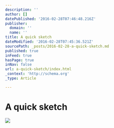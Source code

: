 ```yaml
---
description: ''
author: []
datePublished: '2016-02-28T07:46:48.216Z'
publisher:
  domain: ''
  name: ''
title: A quick sketch
dateModified: '2016-02-28T07:45:36.521Z'
sourcePath: _posts/2016-02-28-a-quick-sketch.md
published: true
inFeed: true
hasPage: true
inNav: false
url: a-quick-sketch/index.html
_context: 'http://schema.org'
_type: Article

---
```

# A quick sketch
![](https://the-grid-user-content.s3-us-west-2.amazonaws.com/89ab2989-acc6-4452-b1f5-05c7b6429df9.png)
